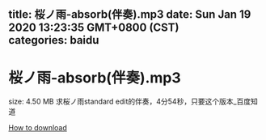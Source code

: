 
title: 桜ノ雨-absorb(伴奏).mp3
date: Sun Jan 19 2020 13:23:35 GMT+0800 (CST)    
categories: baidu
---

# 桜ノ雨-absorb(伴奏).mp3
size: 4.50 MB
 求桜ノ雨standard edit的伴奏，4分54秒，只要这个版本_百度知道
 

[How to download](https://bpcam.bemobtrk.com/go/2ceec3aa-1ca2-46d6-b9ff-aaa5c184517c?jno=161)